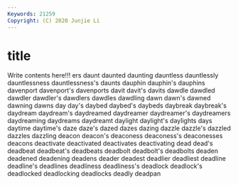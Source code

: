 ```yaml
---
Keywords: 21259
Copyright: (C) 2020 Junjie Li
---
```


# title

Write contents here!!!
ers
daunt 
daunted 
daunting 
dauntless 
dauntlessly 
dauntlessness 
dauntlessness's 
daunts 
dauphin 
dauphin's
dauphins 
davenport 
davenport's 
davenports 
davit 
davit's 
davits 
dawdle 
dawdled 
dawdler
dawdler's 
dawdlers 
dawdles 
dawdling 
dawn 
dawn's 
dawned 
dawning 
dawns 
day
day's 
daybed 
daybed's 
daybeds 
daybreak 
daybreak's 
daydream 
daydream's 
daydreamed 
daydreamer
daydreamer's 
daydreamers 
daydreaming 
daydreams 
daydreamt 
daylight 
daylight's 
daylights 
days 
daytime
daytime's 
daze 
daze's 
dazed 
dazes 
dazing 
dazzle 
dazzle's 
dazzled 
dazzles
dazzling 
deacon 
deacon's 
deaconess 
deaconess's 
deaconesses 
deacons 
deactivate 
deactivated 
deactivates
deactivating 
dead 
dead's 
deadbeat 
deadbeat's 
deadbeats 
deadbolt 
deadbolt's 
deadbolts 
deaden
deadened 
deadening 
deadens 
deader 
deadest 
deadlier 
deadliest 
deadline 
deadline's 
deadlines
deadliness 
deadliness's 
deadlock 
deadlock's 
deadlocked 
deadlocking 
deadlocks 
deadly 
deadpan 
